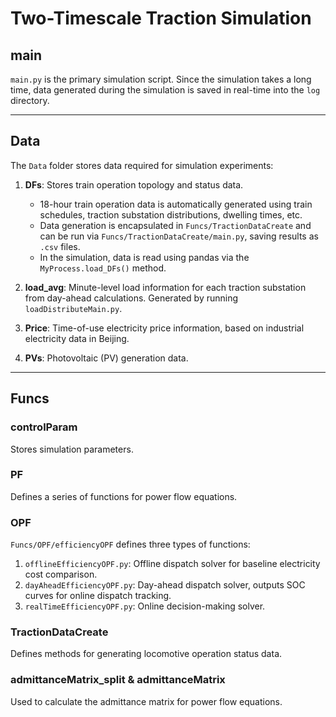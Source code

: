 # Two-Timescale Traction Simulation

## main

`main.py` is the primary simulation script. Since the simulation takes a long time, data generated during the simulation is saved in real-time into the `log` directory.

---

## Data

The `Data` folder stores data required for simulation experiments:

1. **DFs**: Stores train operation topology and status data.  
   - 18-hour train operation data is automatically generated using train schedules, traction substation distributions, dwelling times, etc.  
   - Data generation is encapsulated in `Funcs/TractionDataCreate` and can be run via `Funcs/TractionDataCreate/main.py`, saving results as `.csv` files.  
   - In the simulation, data is read using pandas via the `MyProcess.load_DFs()` method.

2. **load_avg**: Minute-level load information for each traction substation from day-ahead calculations. Generated by running `loadDistributeMain.py`.

3. **Price**: Time-of-use electricity price information, based on industrial electricity data in Beijing.

4. **PVs**: Photovoltaic (PV) generation data.

---

## Funcs

### controlParam

Stores simulation parameters.

### PF

Defines a series of functions for power flow equations.

### OPF

`Funcs/OPF/efficiencyOPF` defines three types of functions:

1. `offlineEfficiencyOPF.py`: Offline dispatch solver for baseline electricity cost comparison.  
2. `dayAheadEfficiencyOPF.py`: Day-ahead dispatch solver, outputs SOC curves for online dispatch tracking.  
3. `realTimeEfficiencyOPF.py`: Online decision-making solver.

### TractionDataCreate

Defines methods for generating locomotive operation status data.

### admittanceMatrix_split & admittanceMatrix

Used to calculate the admittance matrix for power flow equations.

